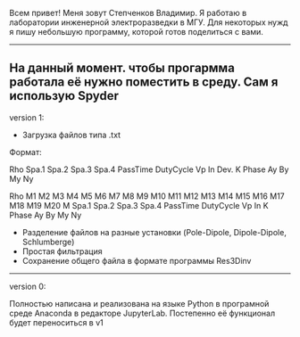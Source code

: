 Всем привет! Меня зовут Степченков Владимир. 
Я работаю в лаборатории инженерной электроразведки в МГУ. Для некоторых нужд я пишу небольшую программу, которой готов поделиться с вами.

-----------------------------------------
На данный момент. чтобы прогармма работала её нужно поместить в среду. Сам я использую Spyder
-----------------------------------------
version 1:
- Загрузка файлов типа .txt
  
Формат:

Rho Spa.1 Spa.2 Spa.3 Spa.4 PassTime DutyCycle Vp In Dev.  K   Phase   Ay  By  My  Ny

Rho	M1	M2	M3	M4	M5	M6	M7	M8	M9	M10	M11	M12	M13	M14	M15	M16	M17	M18	M19	M20	M	Spa.1	Spa.2	Spa.3	Spa.4	PassTime	DutyCycle	Vp	In	K	Phase	Ay	By	My	Ny
- Разделение файлов на разные установки (Pole-Dipole, Dipole-Dipole, Schlumberge)
- Простая фильтрация 
- Сохранение общего файла в формате программы Res3Dinv


-----------------------------------------
version 0:

Полностью написана и реализована на языке Python в програмной среде Anaconda в редакторе JupyterLab.
Постепенно её функционал будет переноситься в v1
